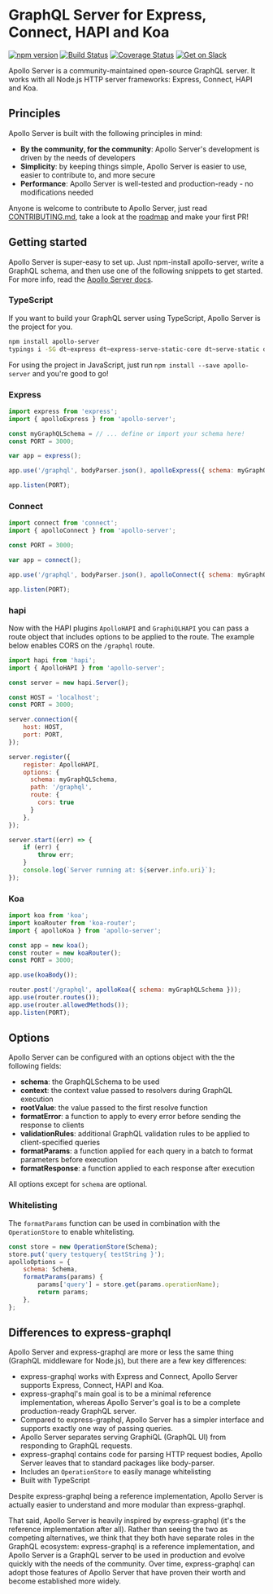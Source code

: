 # GraphQL Server for Express, Connect, HAPI and Koa

[![npm version](https://badge.fury.io/js/apollo-server.svg)](https://badge.fury.io/js/apollo-server)
[![Build Status](https://travis-ci.org/apollostack/apollo-server.svg?branch=master)](https://travis-ci.org/apollostack/apollo-server)
[![Coverage Status](https://coveralls.io/repos/github/apollostack/apollo-server/badge.svg?branch=master)](https://coveralls.io/github/apollostack/apollo-server?branch=master)
[![Get on Slack](https://img.shields.io/badge/slack-join-orange.svg)](http://www.apollostack.com/#slack)

Apollo Server is a community-maintained open-source GraphQL server. It works with all Node.js HTTP server frameworks: Express, Connect, HAPI and Koa.

## Principles

Apollo Server is built with the following principles in mind:

* **By the community, for the community**: Apollo Server's development is driven by the needs of developers
* **Simplicity**: by keeping things simple, Apollo Server is easier to use, easier to contribute to, and more secure
* **Performance**: Apollo Server is well-tested and production-ready - no modifications needed


Anyone is welcome to contribute to Apollo Server, just read [CONTRIBUTING.md](./CONTRIBUTING.md), take a look at the [roadmap](./ROADMAP.md) and make your first PR!


## Getting started

Apollo Server is super-easy to set up. Just npm-install apollo-server, write a GraphQL schema, and then use one of the following snippets to get started. For more info, read the [Apollo Server docs](http://docs.apollostack.com/apollo-server).

### TypeScript

If you want to build your GraphQL server using TypeScript, Apollo Server is the project for you.

```sh
npm install apollo-server
typings i -SG dt~express dt~express-serve-static-core dt~serve-static dt~mime dt~hapi dt~cookies dt~koa
```

For using the project in JavaScript, just run `npm install --save apollo-server` and you're good to go!

### Express

```js
import express from 'express';
import { apolloExpress } from 'apollo-server';

const myGraphQLSchema = // ... define or import your schema here!
const PORT = 3000;

var app = express();

app.use('/graphql', bodyParser.json(), apolloExpress({ schema: myGraphQLSchema }));

app.listen(PORT);
```

### Connect
```js
import connect from 'connect';
import { apolloConnect } from 'apollo-server';

const PORT = 3000;

var app = connect();

app.use('/graphql', bodyParser.json(), apolloConnect({ schema: myGraphQLSchema }));

app.listen(PORT);
```

### hapi

Now with the HAPI plugins `ApolloHAPI` and `GraphiQLHAPI` you can pass a route object that includes options to be applied to the route.  The example below enables CORS on the `/graphql` route.

```js
import hapi from 'hapi';
import { ApolloHAPI } from 'apollo-server';

const server = new hapi.Server();

const HOST = 'localhost';
const PORT = 3000;

server.connection({
    host: HOST,
    port: PORT,
});

server.register({
    register: ApolloHAPI,
    options: {
      schema: myGraphQLSchema,
      path: '/graphql',
      route: {
        cors: true
      }
    },
});

server.start((err) => {
    if (err) {
        throw err;
    }
    console.log(`Server running at: ${server.info.uri}`);
});
```

### Koa
```js
import koa from 'koa';
import koaRouter from 'koa-router';
import { apolloKoa } from 'apollo-server';

const app = new koa();
const router = new koaRouter();
const PORT = 3000;

app.use(koaBody());

router.post('/graphql', apolloKoa({ schema: myGraphQLSchema }));
app.use(router.routes());
app.use(router.allowedMethods());
app.listen(PORT);
```

## Options

Apollo Server can be configured with an options object with the the following fields:

* **schema**: the GraphQLSchema to be used
* **context**: the context value passed to resolvers during GraphQL execution
* **rootValue**: the value passed to the first resolve function
* **formatError**: a function to apply to every error before sending the response to clients
* **validationRules**: additional GraphQL validation rules to be applied to client-specified queries
* **formatParams**: a function applied for each query in a batch to format parameters before execution
* **formatResponse**: a function applied to each response after execution

All options except for `schema` are optional.

### Whitelisting

The `formatParams` function can be used in combination with the `OperationStore` to enable whitelisting.

```js
const store = new OperationStore(Schema);
store.put('query testquery{ testString }');
apolloOptions = {
    schema: Schema,
    formatParams(params) {
        params['query'] = store.get(params.operationName);
        return params;
    },
};
```

## Differences to express-graphql

Apollo Server and express-graphql are more or less the same thing (GraphQL middleware for Node.js), but there are a few key differences:

* express-graphql works with Express and Connect, Apollo Server supports Express, Connect, HAPI and Koa.
* express-graphql's main goal is to be a minimal reference implementation, whereas Apollo Server's goal is to be a complete production-ready GraphQL server.
* Compared to express-graphql, Apollo Server has a simpler interface and supports exactly one way of passing queries.
* Apollo Server separates serving GraphiQL (GraphQL UI) from responding to GraphQL requests.
* express-graphql contains code for parsing HTTP request bodies, Apollo Server leaves that to standard packages like body-parser.
* Includes an `OperationStore` to easily manage whitelisting
* Built with TypeScript

Despite express-graphql being a reference implementation, Apollo Server is actually easier to understand and more modular than express-graphql.

That said, Apollo Server is heavily inspired by express-graphql (it's the reference implementation after all). Rather than seeing the two as competing alternatives, we think that they both have separate roles in the GraphQL ecosystem: express-graphql is a reference implementation, and Apollo Server is a GraphQL server to be used in production and evolve quickly with the needs of the community. Over time, express-graphql can adopt those features of Apollo Server that have proven their worth and become established more widely.
